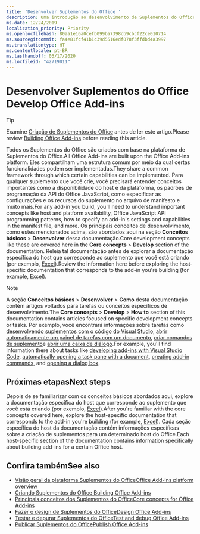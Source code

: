 ```yaml
---
title: 'Desenvolver Suplementos do Office '
description: Uma introdução ao desenvolvimento de Suplementos do Office.
ms.date: 12/24/2019
localization_priority: Priority
ms.openlocfilehash: 80aa1e16a0cefb099ba7398cb9cbcf22ce010714
ms.sourcegitcommit: fa4e81fcf41b1c39d5516edf078f3ffdbd4a3997
ms.translationtype: HT
ms.contentlocale: pt-BR
ms.lasthandoff: 03/17/2020
ms.locfileid: "42719011"
---
```

# <a name="develop-office-add-ins"></a><span data-ttu-id="a3046-103">Desenvolver Suplementos do Office </span><span class="sxs-lookup"><span data-stu-id="a3046-103">Develop Office Add-ins</span></span>

> [!TIP]
> <span data-ttu-id="a3046-104">Examine [Criação de Suplementos do Office](../overview/office-add-ins-fundamentals.md) antes de ler este artigo.</span><span class="sxs-lookup"><span data-stu-id="a3046-104">Please review [Building Office Add-ins](../overview/office-add-ins-fundamentals.md) before reading this article.</span></span>

<span data-ttu-id="a3046-105">Todos os Suplementos do Office são criados com base na plataforma de Suplementos do Office.</span><span class="sxs-lookup"><span data-stu-id="a3046-105">All Office Add-ins are built upon the Office Add-ins platform.</span></span> <span data-ttu-id="a3046-106">Eles compartilham uma estrutura comum por meio da qual certas funcionalidades podem ser implementadas.</span><span class="sxs-lookup"><span data-stu-id="a3046-106">They share a common framework through which certain capabilities can be implemented.</span></span> <span data-ttu-id="a3046-107">Para qualquer suplemento que você crie, você precisará entender conceitos importantes como a disponibilidade do host e da plataforma, os padrões de programação da API do Office JavaScript, como especificar as configurações e os recursos do suplemento no arquivo de manifesto e muito mais.</span><span class="sxs-lookup"><span data-stu-id="a3046-107">For any add-in you build, you'll need to understand important concepts like host and platform availability, Office JavaScript API programming patterns, how to specify an add-in's settings and capabilities in the manifest file, and more.</span></span> <span data-ttu-id="a3046-108">Os principais conceitos de desenvolvimento, como estes mencionados acima, são abordados aqui na seção **Conceitos básicos** > **Desenvolver** dessa documentação.</span><span class="sxs-lookup"><span data-stu-id="a3046-108">Core development concepts like these are covered here in the **Core concepts** > **Develop** section of the documentation.</span></span> <span data-ttu-id="a3046-109">Releia tal documentação antes de explorar a documentação específica do host que corresponde ao suplemento que você está criando (por exemplo, [Excel](../excel/index.md)).</span><span class="sxs-lookup"><span data-stu-id="a3046-109">Review the information here before exploring the host-specific documentation that corresponds to the add-in you're building (for example, [Excel](../excel/index.md)).</span></span>

> [!NOTE]
> <span data-ttu-id="a3046-110">A seção **Conceitos básicos** > **Desenvolver** > **Como** desta documentação contém artigos voltados para tarefas ou conceitos específicos de desenvolvimento.</span><span class="sxs-lookup"><span data-stu-id="a3046-110">The **Core concepts** > **Develop** > **How to** section of this documentation contains articles focused on specific development concepts or tasks.</span></span> <span data-ttu-id="a3046-111">Por exemplo, você encontrará informações sobre tarefas como [desenvolvendo suplementos com o código do Visual Studio](develop-add-ins-vscode.md), [abrir automaticamente um painel de tarefas com um documento](automatically-open-a-task-pane-with-a-document.md), [criar comandos de suplemento](create-addin-commands.md)e [abrir uma caixa de diálogo](dialog-api-in-office-add-ins.md).</span><span class="sxs-lookup"><span data-stu-id="a3046-111">For example, you'll find information there about tasks like [developing add-ins with Visual Studio Code](develop-add-ins-vscode.md), [automatically opening a task pane with a document](automatically-open-a-task-pane-with-a-document.md), [creating add-in commands](create-addin-commands.md), and [opening a dialog box](dialog-api-in-office-add-ins.md).</span></span>

## <a name="next-steps"></a><span data-ttu-id="a3046-112">Próximas etapas</span><span class="sxs-lookup"><span data-stu-id="a3046-112">Next steps</span></span>

<span data-ttu-id="a3046-113">Depois de se familiarizar com os conceitos básicos abordados aqui, explore a documentação específica do host que corresponde ao suplemento que você está criando (por exemplo, [Excel](../excel/index.md)).</span><span class="sxs-lookup"><span data-stu-id="a3046-113">After you're familiar with the core concepts covered here, explore the host-specific documentation that corresponds to the add-in you're building (for example, [Excel](../excel/index.md)).</span></span> <span data-ttu-id="a3046-114">Cada seção específica do host da documentação contém informações específicas sobre a criação de suplementos para um determinado host do Office.</span><span class="sxs-lookup"><span data-stu-id="a3046-114">Each host-specific section of the documentation contains information specifically about building add-ins for a certain Office host.</span></span>

## <a name="see-also"></a><span data-ttu-id="a3046-115">Confira também</span><span class="sxs-lookup"><span data-stu-id="a3046-115">See also</span></span>

- [<span data-ttu-id="a3046-116">Visão geral da plataforma Suplementos do Office</span><span class="sxs-lookup"><span data-stu-id="a3046-116">Office Add-ins platform overview</span></span>](../overview/office-add-ins.md)
- [<span data-ttu-id="a3046-117">Criando Suplementos do Office </span><span class="sxs-lookup"><span data-stu-id="a3046-117">Building Office Add-ins</span></span>](../overview/office-add-ins-fundamentals.md)
- [<span data-ttu-id="a3046-118">Principais conceitos dos Suplementos do Office</span><span class="sxs-lookup"><span data-stu-id="a3046-118">Core concepts for Office Add-ins</span></span>](../overview/core-concepts-office-add-ins.md)
- [<span data-ttu-id="a3046-119">Fazer o design de Suplementos do Office</span><span class="sxs-lookup"><span data-stu-id="a3046-119">Design Office Add-ins</span></span>](../design/add-in-design.md)
- [<span data-ttu-id="a3046-120">Testar e depurar Suplementos do Office</span><span class="sxs-lookup"><span data-stu-id="a3046-120">Test and debug Office Add-ins</span></span>](../testing/test-debug-office-add-ins.md)
- [<span data-ttu-id="a3046-121">Publicar Suplementos do Office</span><span class="sxs-lookup"><span data-stu-id="a3046-121">Publish Office Add-ins</span></span>](../publish/publish.md)